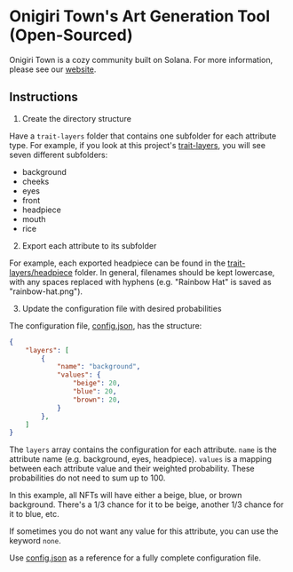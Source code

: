 # Onigiri Town's Art Generation Tool (Open-Sourced)

Onigiri Town is a cozy community built on Solana. For more information, please see our [website](https://www.onigiritown.com/).

## Instructions

1. Create the directory structure

Have a `trait-layers` folder that contains one subfolder for each attribute type. For example, if you look at this project's [trait-layers](trait-layers/), you will see seven different subfolders:

- background
- cheeks
- eyes
- front
- headpiece
- mouth
- rice

2. Export each attribute to its subfolder

For example, each exported headpiece can be found in the [trait-layers/headpiece](trait-layers/headpiece) folder. In general, filenames should be kept lowercase, with any spaces replaced with hyphens (e.g. "Rainbow Hat" is saved as "rainbow-hat.png").

3. Update the configuration file with desired probabilities

The configuration file, [config.json](config.json), has the structure:

```json
{
    "layers": [
        {
            "name": "background",
            "values": {
                "beige": 20,
                "blue": 20,
                "brown": 20,
            }
        },
    ]
}
```

The `layers` array contains the configuration for each attribute. `name` is the attribute name (e.g. background, eyes, headpiece). `values` is a mapping between each attribute value and their weighted probability. These probabilities do not need to sum up to 100.

In this example, all NFTs will have either a beige, blue, or brown background. There's a 1/3 chance for it to be beige, another 1/3 chance for it to blue, etc. 

If sometimes you do not want any value for this attribute, you can use the keyword `none`.

Use [config.json](config.json) as a reference for a fully complete configuration file.
